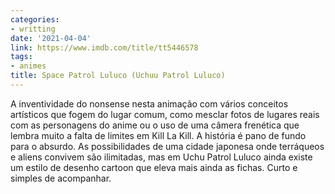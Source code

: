```yaml
---
categories:
- writting
date: '2021-04-04'
link: https://www.imdb.com/title/tt5446578
tags:
- animes
title: Space Patrol Luluco (Uchuu Patrol Luluco)
---
```


A inventividade do nonsense nesta animação com vários conceitos artísticos que fogem do lugar comum, como mesclar fotos de lugares reais com as personagens do anime ou o uso de uma câmera frenética que lembra muito a falta de limites em Kill La Kill. A história é pano de fundo para o absurdo. As possibilidades de uma cidade japonesa onde terráqueos e aliens convivem são ilimitadas, mas em Uchu Patrol Luluco ainda existe um estilo de desenho cartoon que eleva mais ainda as fichas. Curto e simples de acompanhar.